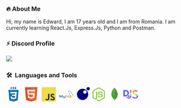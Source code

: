 ### 🔥 About Me
Hi, my name is Edward, I am 17 years old and I am from Romania. I am currently learning React.Js, Express.Js, Python and Postman.

### ⚡ Discord Profile
<img src="https://discord.c99.nl/widget/theme-1/681070492039643249.png"/>

### 🛠 &nbsp;Languages and Tools
<img src="https://github.com/devicons/devicon/blob/master/icons/css3/css3-plain-wordmark.svg"  title="CSS3" alt="CSS" width="40" height="40"/>&nbsp;
<img src="https://github.com/devicons/devicon/blob/master/icons/html5/html5-original.svg" title="HTML5" alt="HTML" width="40" height="40"/>&nbsp;
<img src="https://github.com/devicons/devicon/blob/master/icons/javascript/javascript-original.svg" title="JavaScript" alt="JavaScript" width="40" height="40"/>&nbsp;
<img src="https://github.com/devicons/devicon/blob/master/icons/mysql/mysql-original-wordmark.svg" title="MySQL"  alt="MySQL" width="40" height="40"/>
<img src="https://github.com/devicons/devicon/blob/master/icons/lua/lua-original.svg" title="Lua"  alt="Lua" width="40" height="40"/>
<img src="https://github.com/devicons/devicon/blob/master/icons/nodejs/nodejs-original.svg" title="Node.Js"  alt="Node.Js" width="40" height="40"/>
<img src="https://github.com/devicons/devicon/blob/master/icons/mongodb/mongodb-original.svg" title="Mongo"  alt="Mongo" width="40" height="40"/>
<img src="https://github.com/devicons/devicon/blob/master/icons/discordjs/discordjs-original.svg" title="Discord.Js"  alt="Discord.Js" width="40" height="40"/>
